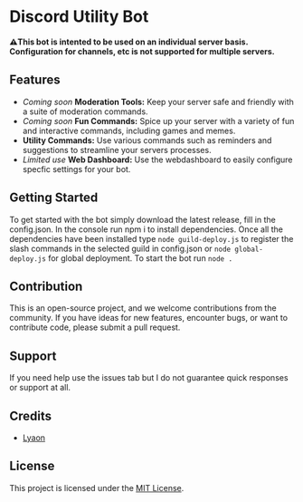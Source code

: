 # Discord Utility Bot
**⚠️This bot is intented to be used on an individual server basis. Configuration for channels, etc is not supported for multiple servers.**
## Features

- *Coming soon* **Moderation Tools:** Keep your server safe and friendly with a suite of moderation commands.
- *Coming soon* **Fun Commands:** Spice up your server with a variety of fun and interactive commands, including games and memes.
- **Utility Commands:** Use various commands such as reminders and suggestions to streamline your servers processes.
- *Limited use* **Web Dashboard:** Use the webdashboard to easily configure specfic settings for your bot.

## Getting Started

To get started with the bot simply download the latest release, fill in the config.json. In the console run npm i to install dependencies. Once all the dependencies have been installed type `node guild-deploy.js` to register the slash commands in the selected guild in config.json or `node global-deploy.js` for global deployment. To start the bot run `node .`

## Contribution

This is an open-source project, and we welcome contributions from the community. If you have ideas for new features, encounter bugs, or want to contribute code, please submit a pull request. 

## Support

If you need help use the issues tab but I do not guarantee quick responses or support at all. 

## Credits

- [Lyaon](https://lyaon.github.io/)

## License

This project is licensed under the [MIT License](LICENSE).
